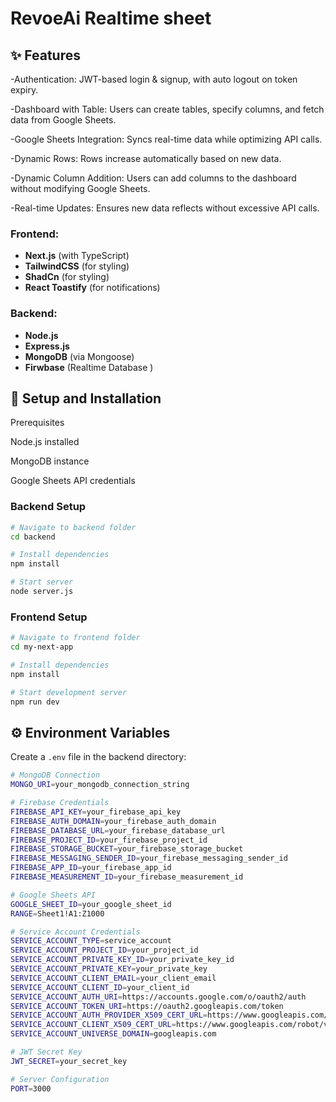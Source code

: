 # RevoeAi Realtime sheet 

## ✨ Features
-Authentication: JWT-based login & signup, with auto logout on token expiry.

-Dashboard with Table: Users can create tables, specify columns, and fetch data from Google Sheets.

-Google Sheets Integration: Syncs real-time data while optimizing API calls.

-Dynamic Rows: Rows increase automatically based on new data.

-Dynamic Column Addition: Users can add columns to the dashboard without modifying Google Sheets.

-Real-time Updates: Ensures new data reflects without excessive API calls.

### Frontend:
- **Next.js** (with TypeScript)
- **TailwindCSS** (for styling)
- **ShadCn** (for styling)
- **React Toastify** (for notifications)

### Backend:
- **Node.js**
- **Express.js**
- **MongoDB** (via Mongoose)
- **Firwbase** (Realtime Database )

  
## 🚀 Setup and Installation
 Prerequisites

Node.js installed

MongoDB instance

Google Sheets API credentials

### Backend Setup
```bash
# Navigate to backend folder
cd backend

# Install dependencies
npm install

# Start server
node server.js

```

### Frontend Setup
```bash
# Navigate to frontend folder
cd my-next-app

# Install dependencies
npm install

# Start development server
npm run dev
```

## ⚙️ Environment Variables

Create a `.env` file in the backend directory:

```bash
# MongoDB Connection
MONGO_URI=your_mongodb_connection_string

# Firebase Credentials
FIREBASE_API_KEY=your_firebase_api_key
FIREBASE_AUTH_DOMAIN=your_firebase_auth_domain
FIREBASE_DATABASE_URL=your_firebase_database_url
FIREBASE_PROJECT_ID=your_firebase_project_id
FIREBASE_STORAGE_BUCKET=your_firebase_storage_bucket
FIREBASE_MESSAGING_SENDER_ID=your_firebase_messaging_sender_id
FIREBASE_APP_ID=your_firebase_app_id
FIREBASE_MEASUREMENT_ID=your_firebase_measurement_id

# Google Sheets API
GOOGLE_SHEET_ID=your_google_sheet_id
RANGE=Sheet1!A1:Z1000

# Service Account Credentials
SERVICE_ACCOUNT_TYPE=service_account
SERVICE_ACCOUNT_PROJECT_ID=your_project_id
SERVICE_ACCOUNT_PRIVATE_KEY_ID=your_private_key_id
SERVICE_ACCOUNT_PRIVATE_KEY=your_private_key
SERVICE_ACCOUNT_CLIENT_EMAIL=your_client_email
SERVICE_ACCOUNT_CLIENT_ID=your_client_id
SERVICE_ACCOUNT_AUTH_URI=https://accounts.google.com/o/oauth2/auth
SERVICE_ACCOUNT_TOKEN_URI=https://oauth2.googleapis.com/token
SERVICE_ACCOUNT_AUTH_PROVIDER_X509_CERT_URL=https://www.googleapis.com/oauth2/v1/certs
SERVICE_ACCOUNT_CLIENT_X509_CERT_URL=https://www.googleapis.com/robot/v1/metadata/x509/your_client_email
SERVICE_ACCOUNT_UNIVERSE_DOMAIN=googleapis.com

# JWT Secret Key
JWT_SECRET=your_secret_key

# Server Configuration
PORT=3000
```


